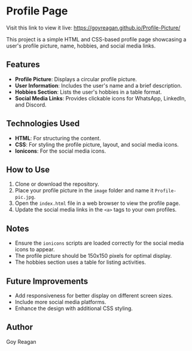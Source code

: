 
# Profile Page

Visit this link to view it live: https://goyreagan.github.io/Profile-Picture/

This project is a simple HTML and CSS-based profile page showcasing a user's profile picture, name, hobbies, and social media links.

## Features

- **Profile Picture**: Displays a circular profile picture.
- **User Information**: Includes the user's name and a brief description.
- **Hobbies Section**: Lists the user's hobbies in a table format.
- **Social Media Links**: Provides clickable icons for WhatsApp, LinkedIn, and Discord.

## Technologies Used

- **HTML**: For structuring the content.
- **CSS**: For styling the profile picture, layout, and social media icons.
- **Ionicons**: For the social media icons.

## How to Use

1. Clone or download the repository.
2. Place your profile picture in the `image` folder and name it `Profile-pic.jpg`.
3. Open the `index.html` file in a web browser to view the profile page.
4. Update the social media links in the `<a>` tags to your own profiles.

## Notes

- Ensure the `ionicons` scripts are loaded correctly for the social media icons to appear.
- The profile picture should be 150x150 pixels for optimal display.
- The hobbies section uses a table for listing activities.

## Future Improvements

- Add responsiveness for better display on different screen sizes.
- Include more social media platforms.
- Enhance the design with additional CSS styling.

## Author

Goy Reagan 
